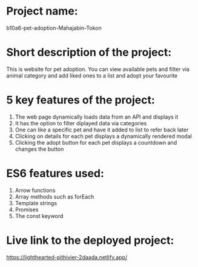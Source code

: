 # Project name:
b10a6-pet-adoption-Mahajabin-Tokon

# Short description of the project:
This is website for pet adoption. You can view available pets and filter via animal category and add liked ones to a list and adopt your favourite

# 5 key features of the project:
1. The web page dynamically loads data from an API and displays it
2. It has the option to filter diplayed data via categories
3. One can like a specific pet and have it added to list to refer back later
4. Clicking on details for each pet displays a dynamically rendered modal
5. Clicking the adopt button for each pet displays a countdown and changes the button

# ES6 features used:
1. Arrow functions
2. Array methods such as forEach
3. Template strings
4. Promises
5. The const keyword

# Live link to the deployed project:
https://lighthearted-pithivier-2daada.netlify.app/
